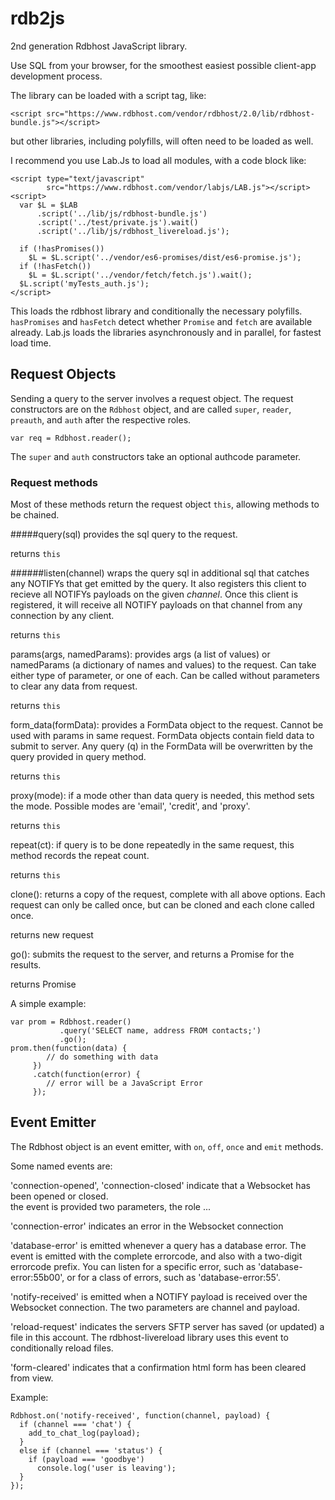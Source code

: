 # rdb2js

2nd generation Rdbhost JavaScript library.   

Use SQL from your browser, for the smoothest easiest possible client-app development process.


The library can be loaded with a script tag, like:

    <script src="https://www.rdbhost.com/vendor/rdbhost/2.0/lib/rdbhost-bundle.js"></script>

but other libraries, including polyfills, will often need to be loaded as well. 

I recommend you use Lab.Js to load all modules, with a code block like:

    <script type="text/javascript" 
            src="https://www.rdbhost.com/vendor/labjs/LAB.js"></script>
    <script>
      var $L = $LAB
          .script('../lib/js/rdbhost-bundle.js')
          .script('../test/private.js').wait()
          .script('../lib/js/rdbhost_livereload.js');

      if (!hasPromises())
        $L = $L.script('../vendor/es6-promises/dist/es6-promise.js');
      if (!hasFetch())
        $L = $L.script('../vendor/fetch/fetch.js').wait();
      $L.script('myTests_auth.js');
    </script>


This loads the rdbhost library and conditionally the necessary polyfills.  `hasPromises` and `hasFetch` 
detect whether `Promise` and `fetch` are available already.  Lab.js loads the libraries asynchronously
and in parallel, for fastest load time.


## Request Objects ##

Sending a query to the server involves a request object.  The request constructors are on the `Rdbhost` 
object, and are called `super`, `reader`, `preauth`, and `auth` after the respective roles.

    var req = Rdbhost.reader();
    
The `super` and `auth` constructors take an optional authcode parameter.


### Request methods #

Most of these methods return the request object `this`, allowing methods to be chained.  

#####query(sql)
  provides the sql query to the request.

  returns `this`

######listen(channel)
   wraps the query sql in additional sql that catches any NOTIFYs that get emitted 
   by the query.  It also registers this client to recieve all NOTIFYs payloads on the given _channel_. 
   Once this client is registered, it will receive all NOTIFY payloads on that channel from any connection by
   any client.
   
  returns `this`

params(args, namedParams):  provides args (a list of values) or namedParams (a dictionary of names and
  values) to the request.  Can take either type of parameter, or one of each.  Can be called without 
  parameters to clear any data from request.
   
  returns `this`

form_data(formData): provides a FormData object to the request.  Cannot be used with params in same
  request.  FormData objects contain field data to submit to server.  Any query (q) in the FormData
  will be overwritten by the query provided in query method.
  
  returns `this`

proxy(mode): if a mode other than data query is needed, this method sets the mode.  Possible modes
  are 'email', 'credit', and 'proxy'.

  returns `this`

repeat(ct): if query is to be done repeatedly in the same request, this method records the repeat count.

  returns `this`

clone(): returns a copy of the request, complete with all above options.  Each request can only
  be called once, but can be cloned and each clone called once.

  returns new request

go():  submits the request to the server, and returns a Promise for the results.

  returns Promise


A simple example:

    var prom = Rdbhost.reader()
               .query('SELECT name, address FROM contacts;')
               .go();
    prom.then(function(data) {
            // do something with data
         })
         .catch(function(error) {
            // error will be a JavaScript Error
         });
    
    
    
## Event Emitter ##

The Rdbhost object is an event emitter, with `on`, `off`, `once` and `emit` methods.

Some named events are:

  'connection-opened', 'connection-closed' indicate that a Websocket has been opened or closed.  
                   the event is provided two parameters, the role ...
  
  'connection-error' indicates an error in the Websocket connection
  
  'database-error' is emitted whenever a query has a database error.  The event is emitted
                   with the complete errorcode, and also with a two-digit errorcode prefix.
                   You can listen for a specific error, such as 'database-error:55b00', or
                   for a class of errors, such as 'database-error:55'.
                   
  'notify-received' is emitted when a NOTIFY payload is received over the Websocket connection.
                   The two parameters are channel and payload.
                   
  'reload-request' indicates the servers SFTP server has saved (or updated) a file in
                   this account.  The rdbhost-livereload library uses this event to
                   conditionally reload files.
                   
  'form-cleared' indicates that a confirmation html form has been cleared from view.
  
  
Example:

    Rdbhost.on('notify-received', function(channel, payload) {
      if (channel === 'chat') {
        add_to_chat_log(payload);
      }
      else if (channel === 'status') {
        if (payload === 'goodbye')
          console.log('user is leaving');
      }
    });
  
